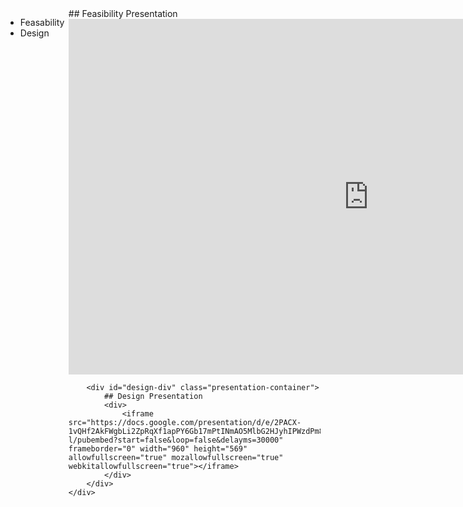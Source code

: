 <style>
    #content {
        display: flex
    }
    #side-nav {
        width: 20%;
    }
    #main {
        width: 80%;
    }
    .presentation-selector:hover {
        color: yellow;
        cursor: pointer;
    }
</style>

<div id="content">
    <div id="side-nav">
    <ul id="nav-list">
        <li id="feasibility" class="presentation-selector">Feasability</li>
        <li id="design" class="presentation-selector">Design</li>
    </ul>
    </div>
    <div id="main">
        <div id="feasibility-div" class="presentation-container">
            ## Feasibility Presentation
            <div>
                <iframe src="https://docs.google.com/presentation/d/e/2PACX-1vQJ_GKB92-LARDcygETfulac7tKayQNH6Xlz4C2rLquSOSwEsYniI4ValxkE2AgldgZvNQejXPCK_Fl/pubembed?start=false&loop=false&delayms=30000" frameborder="0" width="960" height="569" allowfullscreen="true" mozallowfullscreen="true" webkitallowfullscreen="true"></iframe>
            </div>
        </div>

        <div id="design-div" class="presentation-container">
            ## Design Presentation
            <div>
                <iframe src="https://docs.google.com/presentation/d/e/2PACX-1vQHf2AkFWgbLi2ZpRqXf1apPY6Gb17mPtINmAO5MlbG2HJyhIPWzdPm82CZPcV53sE2ltGcZKIC8m-l/pubembed?start=false&loop=false&delayms=30000" frameborder="0" width="960" height="569" allowfullscreen="true" mozallowfullscreen="true" webkitallowfullscreen="true"></iframe>
            </div>
        </div>
    </div>
</div>

<script>
    function hidePresentations(){ 
        let presentations = document.getElementsByClassName("presentation-container");
        for (let presentation of presentations){
                presentation.style.display = 'none';
        }
    }

    function showPresentation(presentationName){
        let divId = presentationName + "-div";
        let presentation = document.getElementById(divId);
        presentation.style.display = 'block';
    }

    document.addEventListener('click', function() {
        if (event.target.classList.contains('presentation-selector')){
            hidePresentations();
            showPresentation(event.target.id)
        }
    })

    hidePresentations();
    showPresentation('feasibility');

</script>